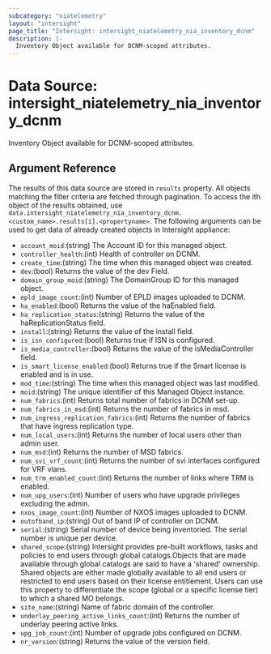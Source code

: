 ```yaml
---
subcategory: "niatelemetry"
layout: "intersight"
page_title: "Intersight: intersight_niatelemetry_nia_inventory_dcnm"
description: |-
  Inventory Object available for DCNM-scoped attributes.
---
```


# Data Source: intersight_niatelemetry_nia_inventory_dcnm
Inventory Object available for DCNM-scoped attributes.
## Argument Reference
The results of this data source are stored in `results` property.
All objects matching the filter criteria are fetched through pagination.
To access the ith object of the results obtained, use `data.intersight_niatelemetry_nia_inventory_dcnm.<custom_name>.results[i].<propertyname>`.
The following arguments can be used to get data of already created objects in Intersight appliance:
* `account_moid`:(string) The Account ID for this managed object. 
* `controller_health`:(int) Health of controller on DCNM. 
* `create_time`:(string) The time when this managed object was created. 
* `dev`:(bool) Returns the value of the dev Field. 
* `domain_group_moid`:(string) The DomainGroup ID for this managed object. 
* `epld_image_count`:(int) Number of EPLD images uploaded to DCNM. 
* `ha_enabled`:(bool) Returns the value of the haEnabled field. 
* `ha_replication_status`:(string) Returns the value of the haReplicationStatus field. 
* `install`:(string) Returns the value of the install field. 
* `is_isn_configured`:(bool) Returns true if ISN is configured. 
* `is_media_controller`:(bool) Returns the value of the isMediaController field. 
* `is_smart_license_enabled`:(bool) Returns true if the Smart license is enabled and is in use. 
* `mod_time`:(string) The time when this managed object was last modified. 
* `moid`:(string) The unique identifier of this Managed Object instance. 
* `num_fabrics`:(int) Returns total number of fabrics in DCNM set-up. 
* `num_fabrics_in_msd`:(int) Returns the number of fabrics in msd. 
* `num_ingress_replication_fabrics`:(int) Returns the number of fabrics that have ingress replication type. 
* `num_local_users`:(int) Returns the number of local users other than admin user. 
* `num_msd`:(int) Returns the number of MSD fabrics. 
* `num_svi_vrf_count`:(int) Returns the number of svi interfaces configured for VRF vlans. 
* `num_trm_enabled_count`:(int) Returns the number of links where TRM is enabled. 
* `num_upg_users`:(int) Number of users who have upgrade privileges excluding the admin. 
* `nxos_image_count`:(int) Number of NXOS images uploaded to DCNM. 
* `outofband_ip`:(string) Out of band IP of controller on DCNM. 
* `serial`:(string) Serial number of device being inventoried. The serial number is unique per device. 
* `shared_scope`:(string) Intersight provides pre-built workflows, tasks and policies to end users through global catalogs.Objects that are made available through global catalogs are said to have a 'shared' ownership. Shared objects are either made globally available to all end users or restricted to end users based on their license entitlement. Users can use this property to differentiate the scope (global or a specific license tier) to which a shared MO belongs. 
* `site_name`:(string) Name of fabric domain of the controller. 
* `underlay_peering_active_links_count`:(int) Returns the number of underlay peering active links. 
* `upg_job_count`:(int) Number of upgrade jobs configured on DCNM. 
* `nr_version`:(string) Returns the value of the version field. 
 